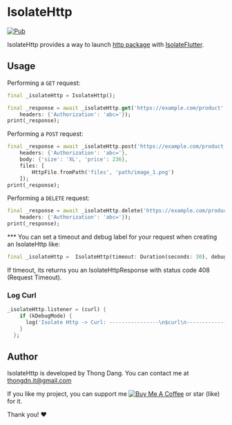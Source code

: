 # IsolateHttp

[![Pub][pub_v_image_url]][pub_url]

IsolateHttp provides a way to launch [http package][http_pub_url] with [IsolateFlutter][isolate_flutter_pub_url].

## Usage

Performing a `GET` request:

```dart
final _isolateHttp = IsolateHttp();
```

```dart
final _response = await _isolateHttp.get('https://example.com/product',
    headers: {'Authorization': 'abc='});
print(_response);
```

Performing a `POST` request:

```dart
final _response = await _isolateHttp.post('https://example.com/product',
    headers: {'Authorization': 'abc='},
    body: {'size': 'XL', 'price': 236},
    files: [
        HttpFile.fromPath('files', 'path/image_1.png')
    ]);
print(_response);
```

Performing a `DELETE` request:

```dart
final _response = await _isolateHttp.delete('https://example.com/product/1',
    headers: {'Authorization': 'abc='});
print(_response);
```

\*\*\* You can set a timeout and debug label for your request when creating an IsolateHttp like:

```dart
final _isolateHttp =  IsolateHttp(timeout: Duration(seconds: 30), debugLabel: 'get_products')
```

If timeout, its returns you an IsolateHttpResponse with status code 408 (Request Timeout).

### Log Curl

```dart
_isolateHttp.listener = (curl) {
    if (kDebugMode) {
      log('Isolate Http -> Curl: ----------------\n$curl\n----------------');
    }
  };
```

## Author

IsolateHttp is developed by Thong Dang. You can contact me at thongdn.it@gmail.com

If you like my project, you can support me [![Buy Me A Coffee][buy_me_a_coffee_image_url]][buy_me_a_coffee_url] or star (like) for it.

Thank you! ❤️

[//]: # 'reference links'
[http_pub_url]: https://pub.dev/packages/http
[isolate_flutter_pub_url]: https://pub.dev/packages/isolate_flutter
[pub_url]: https://pub.dev/packages/isolate_http
[pub_v_image_url]: https://img.shields.io/pub/v/isolate_http.svg
[buy_me_a_coffee_image_url]: https://www.buymeacoffee.com/assets/img/custom_images/orange_img.png
[buy_me_a_coffee_url]: https://www.buymeacoffee.com/thongdn.it
